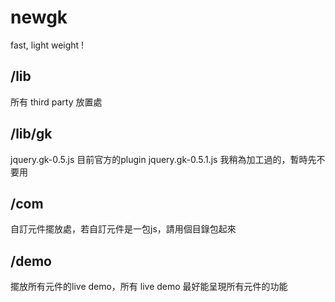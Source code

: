 newgk
=====

fast, light weight !


/lib
----
  所有 third party 放置處
  
  
/lib/gk
-------
  jquery.gk-0.5.js 目前官方的plugin
  jquery.gk-0.5.1.js 我稍為加工過的，暫時先不要用
  
  
/com
----
  自訂元件擺放處，若自訂元件是一包js，請用個目錄包起來
  
/demo
-----
  擺放所有元件的live demo，所有 live demo 最好能呈現所有元件的功能
  
  

